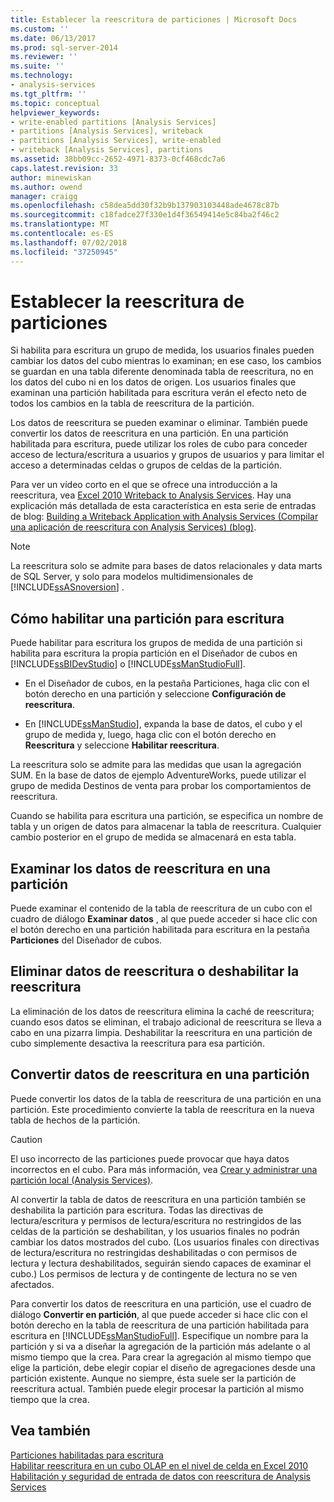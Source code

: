 ```yaml
---
title: Establecer la reescritura de particiones | Microsoft Docs
ms.custom: ''
ms.date: 06/13/2017
ms.prod: sql-server-2014
ms.reviewer: ''
ms.suite: ''
ms.technology:
- analysis-services
ms.tgt_pltfrm: ''
ms.topic: conceptual
helpviewer_keywords:
- write-enabled partitions [Analysis Services]
- partitions [Analysis Services], writeback
- partitions [Analysis Services], write-enabled
- writeback [Analysis Services], partitions
ms.assetid: 38bb09cc-2652-4971-8373-0cf468cdc7a6
caps.latest.revision: 33
author: minewiskan
ms.author: owend
manager: craigg
ms.openlocfilehash: c58dea5dd30f32b9b137903103448ade4678c87b
ms.sourcegitcommit: c18fadce27f330e1d4f36549414e5c84ba2f46c2
ms.translationtype: MT
ms.contentlocale: es-ES
ms.lasthandoff: 07/02/2018
ms.locfileid: "37250945"
---
```

# <a name="set-partition-writeback"></a>Establecer la reescritura de particiones
  Si habilita para escritura un grupo de medida, los usuarios finales pueden cambiar los datos del cubo mientras lo examinan; en ese caso, los cambios se guardan en una tabla diferente denominada tabla de reescritura, no en los datos del cubo ni en los datos de origen. Los usuarios finales que examinan una partición habilitada para escritura verán el efecto neto de todos los cambios en la tabla de reescritura de la partición.  
  
 Los datos de reescritura se pueden examinar o eliminar. También puede convertir los datos de reescritura en una partición. En una partición habilitada para escritura, puede utilizar los roles de cubo para conceder acceso de lectura/escritura a usuarios y grupos de usuarios y para limitar el acceso a determinadas celdas o grupos de celdas de la partición.  
  
 Para ver un vídeo corto en el que se ofrece una introducción a la reescritura, vea [Excel 2010 Writeback to Analysis Services](http://go.microsoft.com/fwlink/p/?LinkId=394951). Hay una explicación más detallada de esta característica en esta serie de entradas de blog: [Building a Writeback Application with Analysis Services (Compilar una aplicación de reescritura con Analysis Services) (blog)](http://go.microsoft.com/fwlink/?LinkId=394977).  
  
> [!NOTE]  
>  La reescritura solo se admite para bases de datos relacionales y data marts de SQL Server, y solo para modelos multidimensionales de [!INCLUDE[ssASnoversion](../../includes/ssasnoversion-md.md)] .  
  
## <a name="how-to-write-enable-a-partition"></a>Cómo habilitar una partición para escritura  
 Puede habilitar para escritura los grupos de medida de una partición si habilita para escritura la propia partición en el Diseñador de cubos en [!INCLUDE[ssBIDevStudio](../../includes/ssbidevstudio-md.md)] o [!INCLUDE[ssManStudioFull](../../includes/ssmanstudiofull-md.md)].  
  
-   En el Diseñador de cubos, en la pestaña Particiones, haga clic con el botón derecho en una partición y seleccione **Configuración de reescritura**.  
  
-   En [!INCLUDE[ssManStudio](../../includes/ssmanstudio-md.md)], expanda la base de datos, el cubo y el grupo de medida y, luego, haga clic con el botón derecho en **Reescritura** y seleccione **Habilitar reescritura**.  
  
 La reescritura solo se admite para las medidas que usan la agregación SUM. En la base de datos de ejemplo AdventureWorks, puede utilizar el grupo de medida Destinos de venta para probar los comportamientos de reescritura.  
  
 Cuando se habilita para escritura una partición, se especifica un nombre de tabla y un origen de datos para almacenar la tabla de reescritura. Cualquier cambio posterior en el grupo de medida se almacenará en esta tabla.  
  
## <a name="browse-writeback-data-in-a-partition"></a>Examinar los datos de reescritura en una partición  
 Puede examinar el contenido de la tabla de reescritura de un cubo con el cuadro de diálogo **Examinar datos** , al que puede acceder si hace clic con el botón derecho en una partición habilitada para escritura en la pestaña **Particiones** del Diseñador de cubos.  
  
## <a name="delete-writeback-data-or-disable-writeback"></a>Eliminar datos de reescritura o deshabilitar la reescritura  
 La eliminación de los datos de reescritura elimina la caché de reescritura; cuando esos datos se eliminan, el trabajo adicional de reescritura se lleva a cabo en una pizarra limpia. Deshabilitar la reescritura en una partición de cubo simplemente desactiva la reescritura para esa partición.  
  
## <a name="convert-writeback-data-to-a-partition"></a>Convertir datos de reescritura en una partición  
 Puede convertir los datos de la tabla de reescritura de una partición en una partición. Este procedimiento convierte la tabla de reescritura en la nueva tabla de hechos de la partición.  
  
> [!CAUTION]  
>  El uso incorrecto de las particiones puede provocar que haya datos incorrectos en el cubo. Para más información, vea [Crear y administrar una partición local &#40;Analysis Services&#41;](create-and-manage-a-local-partition-analysis-services.md).  
  
 Al convertir la tabla de datos de reescritura en una partición también se deshabilita la partición para escritura. Todas las directivas de lectura/escritura y permisos de lectura/escritura no restringidos de las celdas de la partición se deshabilitan, y los usuarios finales no podrán cambiar los datos mostrados del cubo. (Los usuarios finales con directivas de lectura/escritura no restringidas deshabilitadas o con permisos de lectura y lectura deshabilitados, seguirán siendo capaces de examinar el cubo.) Los permisos de lectura y de contingente de lectura no se ven afectados.  
  
 Para convertir los datos de reescritura en una partición, use el cuadro de diálogo **Convertir en partición**, al que puede acceder si hace clic con el botón derecho en la tabla de reescritura de una partición habilitada para escritura en [!INCLUDE[ssManStudioFull](../../includes/ssmanstudiofull-md.md)]. Especifique un nombre para la partición y si va a diseñar la agregación de la partición más adelante o al mismo tiempo que la crea. Para crear la agregación al mismo tiempo que elige la partición, debe elegir copiar el diseño de agregaciones desde una partición existente. Aunque no siempre, ésta suele ser la partición de reescritura actual. También puede elegir procesar la partición al mismo tiempo que la crea.  
  
## <a name="see-also"></a>Vea también  
 [Particiones habilitadas para escritura](../multidimensional-models-olap-logical-cube-objects/partitions-write-enabled-partitions.md)   
 [Habilitar reescritura en un cubo OLAP en el nivel de celda en Excel 2010](http://go.microsoft.com/fwlink/p/?LinkId=394952)   
 [Habilitación y seguridad de entrada de datos con reescritura de Analysis Services](http://go.microsoft.com/fwlink/p/?LinkId=394953)  
  
  
